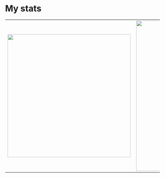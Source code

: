 # My stats

<center>
	<table>
		<tr>
			<td>
				<img width="400px" align="left" src="https://github-readme-stats.vercel.app/api/top-langs/?username=moyando&show_icons=true&langs_count=10&layout=compact&theme=dark&count_private=true"/>
			</td>
			<td>
				<img width="490px" align="left" src="https://github-readme-stats.vercel.app/api?username=moyando&theme=dark&?theme=dark&show_icons=true%&count_private=true&include_all_commits=true"/>
			</td>
		</tr>
	</table>
</center>
